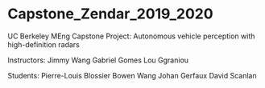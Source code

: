 # Capstone_Zendar_2019_2020
UC Berkeley MEng Capstone Project: Autonomous vehicle perception with high-definition radars 

Instructors:
Jimmy Wang
Gabriel Gomes
Lou Ggraniou

Students:
Pierre-Louis Blossier
Bowen Wang
Johan Gerfaux
David Scanlan
